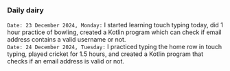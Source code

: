 ### Daily dairy
`Date: 23 December 2024, Monday:` I started learning touch typing today, did 1 hour practice of bowling, created a Kotlin program which can check if email address contains a valid username or not. <br/>
`Date: 24 December 2024, Tuesday:` I practiced typing the home row in touch typing, played cricket for 1.5 hours, and created a Kotlin program that checks if an email address is valid or not.
